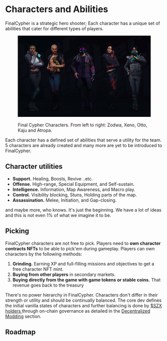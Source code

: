 # Characters and Abilities

FinalCypher is a strategic hero shooter; Each character has a unique set of abilities that cater for different types of players.

<figure><img src="../../.gitbook/assets/characters.jfif" alt=""><figcaption><p>Final Cypher Characters. From left to right: Zodwa, Xeno, Otto, Kaju and Atropa.</p></figcaption></figure>

Each character has a defined set of abilities that serve a utility for the team. 5 characters are already created and many more are yet to be introduced to FinalCypher.



## Character utilities

* **Support.** Healing, Boosts, Revive ..etc.
* **Offense.** High-range, Special Equipment, and Self-sustain.
* **Intelligence.** Information, Map Awareness, and Macro play.
* **Control.** Visibility blocking, Stuns, Holding parts of the map.
* **Assassination.** Melee, Initiation, and Gap-closing.

and maybe more, who knows. It's just the beginning. We have a lot of ideas and this is not even 1% of what we imagine it to be.

## Picking

FinalCypher characters are not free to pick. Players need to **own character contracts NFTs** to be able to pick'em during gameplay. Players can own characters by the following methods:&#x20;

1. **Grinding.** Earning XP and full-filling missions and objectives to get a free character NFT mint.
2. **Buying from other players** in secondary markets.
3. **Buying directly from the game with game tokens or stable coins.** That revenue goes back to the treasury

There's no power hierarchy in FinalCypher. Characters don't differ in their strength or utility and should be continually balanced. The core dev defines the initial vanilla states of characters and further balancing is done by [$SZX holders ](broken-reference)through on-chain governance as detailed in the [Decentralized Modding](../../governance/decentralized-modding.md) section.&#x20;



## Roadmap

